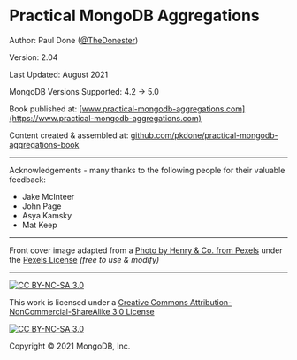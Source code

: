 &nbsp;

# Practical MongoDB Aggregations

Author: Paul Done ([@TheDonester](https://twitter.com/TheDonester))

Version: 2.04

Last Updated: August 2021

MongoDB Versions Supported: 4.2 → 5.0

Book published at: [www.practical-mongodb-aggregations.com](https://www.practical-mongodb-aggregations.com)

Content created & assembled at: [github.com/pkdone/practical-mongodb-aggregations-book](https://github.com/pkdone/practical-mongodb-aggregations-book)

---

Acknowledgements - many thanks to the following people for their valuable feedback:

 * Jake McInteer
 * John Page
 * Asya Kamsky
 * Mat Keep

---

Front cover image adapted from a [Photo by Henry & Co. from Pexels](https://www.pexels.com/photo/red-steel-pipe-2420294/) under the [Pexels License](https://www.pexels.com/license/) _(free to use & modify)_

---

[![CC BY-NC-SA 3.0][cc-by-nc-sa-shield]][cc-by-nc-sa]

This work is licensed under a [Creative Commons Attribution-NonCommercial-ShareAlike 3.0 License][cc-by-nc-sa]

[![CC BY-NC-SA 3.0][cc-by-nc-sa-image]][cc-by-nc-sa]

[cc-by-nc-sa]: https://creativecommons.org/licenses/by-nc-sa/3.0/
[cc-by-nc-sa-image]: https://licensebuttons.net/l/by-nc-sa/3.0/88x31.png
[cc-by-nc-sa-shield]: https://img.shields.io/badge/License-CC%20BY--NC--SA%203.0-lightgrey.svg

Copyright &copy; 2021 MongoDB, Inc.

